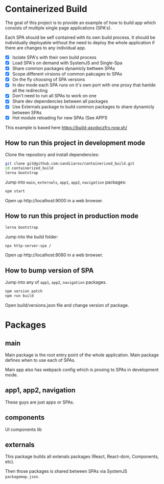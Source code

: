 # Containerized Build

The goal of this project is to provide an example of how to build app which consists of multiple single page applications (SPA's).

Each SPA should be self contained with its own build process. It should be individually deployable without the need to deploy the whole application if there are changes to any individual app.

- [x] Isolate SPA's with their own build process
- [x] Load SPA's on demand with SystemJS and Single-Spa
- [x] Share common packages dynamicly bettwen SPAs
- [x] Scope different virsions of common pakcages to SPAs
- [x] On the fly choosing of SPA versions
- [x] In dev mode each SPA runs on it's own port with one proxy that hanlde all the redirecting
- [x] Don't need to run all SPAs to work on one
- [x] Share dev dependencies between all packages
- [x] Use Externals package to build common packages to share dynamicly between SPAs
- [x] Hot module reloading for new SPAs (See APP1)

This example is based here https://build-asvdxczfry.now.sh/

## How to run this project in development mode

Clone the repository and install dependencies:

```sh
git clone git@github.com:sandiiarov/containerized_build.git
cd containerized_build
lerna bootstrap
```

Jump into `main`, `externals`, `app1`, `app2`, `navigation` packages:

```sh
npm start
```

Open up http://localhost:9000 in a web browser.

## How to run this project in production mode

```sh
lerna bootstrap
```

Jump into the build folder:

```sh
npx http-server-spa /
```

Open up http://localhost:8080 in a web browser.

## How to bump version of SPA

Jump into any of `app1`, `app2`, `navigation` packages.

```sh
npm version patch
npm run build
```

Open build/versions.json file and change version of package.

# Packages

## main

Main package is the root entry point of the whole application. Main package defines when to use each of SPAs.

Main app also has webpack config which is proxing to SPAs in development mode.

## app1, app2, navigation

These guys are just apps or SPAs.

## components

UI components lib

## externals

This package builds all extenals packages (React, React-dom, Components, etc).

Then those packages is shared between SPAs via SystemJS `packagemap.json`.
